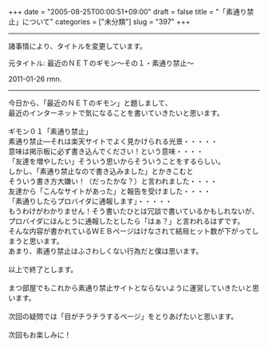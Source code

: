 +++
date = "2005-08-25T00:00:51+09:00"
draft = false
title = "「素通り禁止」について"
categories = ["未分類"]
slug = "397"
+++

----

諸事情により、タイトルを変更しています。

元タイトル: 最近のＮＥＴのギモン～その１・素通り禁止～

2011-01-26 rmn.

----
<div>今日から、「最近のＮＥＴのギモン」と題しまして、</div>
<div>最近のインターネットで気になることを書いていきたいと思います。</div>
&nbsp;
<div>ギモン０１「素通り禁止」</div>
<div>素通り禁止―それは楽天サイトでよく見かけられる光景・・・・・</div>
<div>意味は掲示板に必ず書き込んでください！という意味・・・・</div>
<div>「友達を増やしたい」そういう思いからそういうことをするらしい。</div>
<div>しかし、「素通り禁止なので書き込みました」とかきこむと</div>
<div>そういう書き方大嫌い！（だったかな？）と言われました・・・・</div>
<div>友達から「こんなサイトがあった」と報告を受けました・・・・</div>
<div>「素通りしたらプロバイダに通報します」・・・・・</div>
<div>もうわけがわかりません！そう書いたひとは冗談で書いているかもしれないが、</div>
<div>プロバイダにほんとうに通報したとしたら「はぁ？」と言われるはずです。</div>
<div>そんな内容が書かれているＷＥＢページはけなされて結局ヒット数が下がってしまうと思います。</div>
<div>あまり、素通り禁止はふさわしくない行為だと僕は思います。</div>
&nbsp;
<div>以上で終了とします。</div>
&nbsp;
<div>まつ部屋でもこれから素通り禁止サイトとならないように運営していきたいと思います。</div>
&nbsp;
<div>次回の疑問では「目がチラチラするページ」をとりあげたいと思います。</div>
&nbsp;
<div>次回もお楽しみに！</div>
